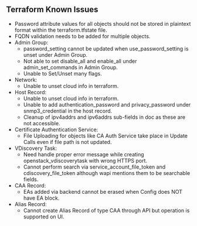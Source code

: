 ##  Terraform Known Issues

- Password attribute values for all objects should not be stored in plaintext format within the terraform.tfstate file.
- FQDN validation needs to be added for multiple objects.
- Admin Group:
    - password_setting cannot be updated when use_password_setting is unset under Admin Group.
    - Not able to set disable_all and enable_all under admin_set_commands in Admin Group.
    - Unable to Set/Unset many flags.
- Network:
    - Unable to unset cloud info in terraform.
- Host Record:
    - Unable to unset cloud info in terraform.
    - Unable to add authentication_password and privacy_password under snmp3_credential in the host record.
    - Cleanup of ipv4addrs and ipv6addrs sub-fields in doc as these are not accessible.
- Certificate Authentication Service:
    - File Uploading for objects like CA Auth Service take place in Update Calls even if file path is not updated.
- VDiscovery Task:
    - Need handle proper error message while creating openstack_vdiscoverytask with wrong HTTPS port.
    - Cannot perform search via service_account_file_token and cdiscovery_file_token although wapi mentions them to be searchable fields.
- CAA Record:
    - EAs added via backend cannot be erased when Config does NOT have EA block.
- Alias Record:
    - Cannot create Alias Record of type CAA through API but operation is supported on UI.

